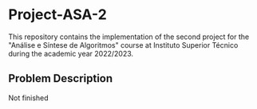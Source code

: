 # Project-ASA-2
This repository contains the implementation of the second project for the "Análise e Síntese de Algoritmos" course at Instituto Superior Técnico during the academic year 2022/2023.
## Problem Description
Not finished
